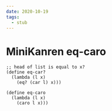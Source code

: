 ```yaml
---
date: 2020-10-19
tags: 
  - stub
---
```


# MiniKanren eq-caro

```elisp
;; head of list is equal to x?
(define eq-car?
  (lambda (l x)
    (eq? (car l) x)))
```

```elisp
(define eq-caro
  (lambda (l x)
    (caro l x)))
```

